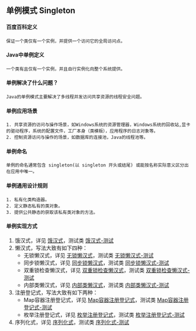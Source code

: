 ## 单例模式 Singleton

#### 百度百科定义

    保证一个类仅有一个实例，并提供一个访问它的全局访问点。

#### Java中单例定义

    一个类有且仅有一个实例，并且自行实例化向整个系统提供。

#### 单例解决了什么问题？

    Java的单例模式主要解决了多线程并发访问共享资源的线程安全问题。

#### 单例应用场景

    1. 共享资源的访问与操作场景，如Windows系统的资源管理器，Windows系统的回收站,显卡的驱动程序，系统的配置文件，工厂本身（类模板），应用程序的日志对象等。
    2. 控制资源访问与操作的场景，如数据库的连接池，Java的线程池等。

#### 单例命名

    单例的命名通常包含 singleton(以 singleton 开头或结尾) 或能按名称实际意义区分出在应用中唯一。 

#### 单例通用设计规则

    1. 私有化类构造器。
    2. 定义静态私有的类对象。
    3. 提供公共静态的获取该私有类对象的方法。

#### 单例实现方式

1. 饿汉式，详见 [饿汉式](https://github.com/jiangshuangjun/mystudy/blob/master/design-pattern/src/main/java/study/pattern/singleton/HungrySingleton.java)，测试类 [饿汉式-测试](https://github.com/jiangshuangjun/mystudy/blob/master/design-pattern/src/test/java/study/pattern/singleton/HungrySingletonTest.java)
2. 懒汉式，写法大致有如下四种：
    * 无锁懒汉式，详见 [无锁懒汉式](https://github.com/jiangshuangjun/mystudy/blob/master/design-pattern/src/main/java/study/pattern/singleton/LazySingletonWithoutSync.java)，测试类 [无锁懒汉式-测试](https://github.com/jiangshuangjun/mystudy/blob/master/design-pattern/src/test/java/study/pattern/singleton/LazySingletonWithoutSyncTest.java)
    * 同步锁懒汉式，详见 [同步锁懒汉式](https://github.com/jiangshuangjun/mystudy/blob/master/design-pattern/src/main/java/study/pattern/singleton/LazySingletonWithSync.java)，测试类 [同步锁懒汉式-测试](https://github.com/jiangshuangjun/mystudy/blob/master/design-pattern/src/test/java/study/pattern/singleton/LazySingletonWithSyncTest.java)
    * 双重锁检查懒汉式，详见 [双重锁检查懒汉式](https://github.com/jiangshuangjun/mystudy/blob/master/design-pattern/src/main/java/study/pattern/singleton/LazySingletonWithDoubleCheck.java)，测试类 [双重锁检查懒汉式-测试](https://github.com/jiangshuangjun/mystudy/blob/master/design-pattern/src/test/java/study/pattern/singleton/LazySingletonWithDoubleCheckTest.java)
    * 内部类懒汉式，详见 [内部类懒汉式](https://github.com/jiangshuangjun/mystudy/blob/master/design-pattern/src/main/java/study/pattern/singleton/LazySingletonWithInnerClass.java)，测试类 [内部类懒汉式-测试](https://github.com/jiangshuangjun/mystudy/blob/master/design-pattern/src/test/java/study/pattern/singleton/LazySingletonWithInnerClassTest.java)
3. 注册登记式，写法大致有如下两种：
    * Map容器注册登记式，详见 [Map容器注册登记式](https://github.com/jiangshuangjun/mystudy/blob/master/design-pattern/src/main/java/study/pattern/singleton/RegisterSingletonFromMap.java)，测试类 [Map容器注册登记式-测试](https://github.com/jiangshuangjun/mystudy/blob/master/design-pattern/src/test/java/study/pattern/singleton/RegisterSingletonFromMapTest.java)
    * 枚举注册登记式，详见 [枚举注册登记式](https://github.com/jiangshuangjun/mystudy/blob/master/design-pattern/src/main/java/study/pattern/singleton/RegisterSingletonFromEnum.java)，测试类 [枚举注册登记式-测试](https://github.com/jiangshuangjun/mystudy/blob/master/design-pattern/src/test/java/study/pattern/singleton/RegisterSingletonFromEnumTest.java)
4. 序列化式，详见 [序列化式](https://github.com/jiangshuangjun/mystudy/blob/master/design-pattern/src/main/java/study/pattern/singleton/SerializableSingleton.java)，测试类 [序列化式-测试](https://github.com/jiangshuangjun/mystudy/blob/master/design-pattern/src/test/java/study/pattern/singleton/SerializableSingletonTest.java)
